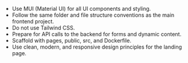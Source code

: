 <!-- Use this file to provide workspace-specific custom instructions to Copilot. For more details, visit https://code.visualstudio.com/docs/copilot/copilot-customization#_use-a-githubcopilotinstructionsmd-file -->

- Use MUI (Material UI) for all UI components and styling.
- Follow the same folder and file structure conventions as the main frontend project.
- Do not use Tailwind CSS.
- Prepare for API calls to the backend for forms and dynamic content.
- Scaffold with pages, public, src, and Dockerfile.
- Use clean, modern, and responsive design principles for the landing page.
